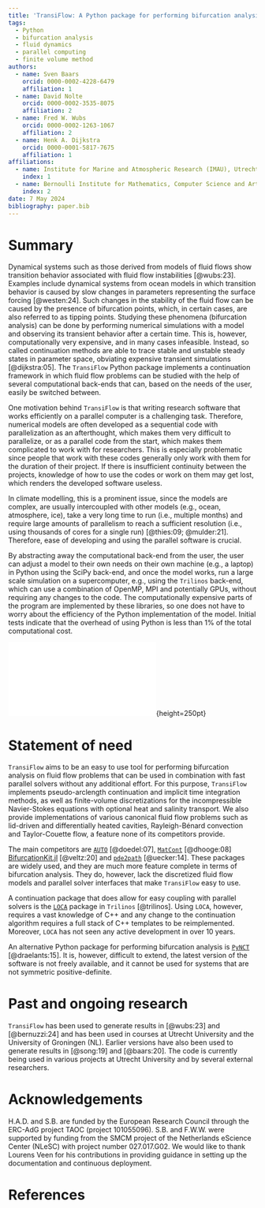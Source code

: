 ```yaml
---
title: 'TransiFlow: A Python package for performing bifurcation analysis on fluid flow problems'
tags:
  - Python
  - bifurcation analysis
  - fluid dynamics
  - parallel computing
  - finite volume method
authors:
  - name: Sven Baars
    orcid: 0000-0002-4228-6479
    affiliation: 1
  - name: David Nolte
    orcid: 0000-0002-3535-8075
    affiliation: 2
  - name: Fred W. Wubs
    orcid: 0000-0002-1263-1067
    affiliation: 2
  - name: Henk A. Dijkstra
    orcid: 0000-0001-5817-7675
    affiliation: 1
affiliations:
  - name: Institute for Marine and Atmospheric Research (IMAU), Utrecht University, The Netherlands
    index: 1
  - name: Bernoulli Institute for Mathematics, Computer Science and Artificial Intelligence, University of Groningen, The Netherlands
    index: 2
date: 7 May 2024
bibliography: paper.bib
---
```


# Summary

Dynamical systems such as those derived from models of fluid flows show transition behavior associated with fluid flow instabilities [@wubs:23].
Examples include dynamical systems from ocean models in which transition behavior is caused by slow changes in parameters representing the surface forcing [@westen:24].
Such changes in the stability of the fluid flow can be caused by the presence of bifurcation points, which, in certain cases, are also referred to as tipping points.
Studying these phenomena (bifurcation analysis) can be done by performing numerical simulations with a model and observing its transient behavior after a certain time.
This is, however, computationally very expensive, and in many cases infeasible.
Instead, so called continuation methods are able to trace stable and unstable steady states in parameter space, obviating expensive transient simulations [@dijkstra:05].
The `TransiFlow` Python package implements a continuation framework in which fluid flow problems can be studied with the help of several computational back-ends that can, based on the needs of the user, easily be switched between.

One motivation behind `TransiFlow` is that writing research software that works efficiently on a parallel computer is a challenging task.
Therefore, numerical models are often developed as a sequential code with parallelization as an afterthought, which makes them very difficult to parallelize, or as a parallel code from the start, which makes them complicated to work with for researchers.
This is especially problematic since people that work with these codes generally only work with them for the duration of their project.
If there is insufficient continuity between the projects, knowledge of how to use the codes or work on them may get lost, which renders the developed software useless.

In climate modelling, this is a prominent issue, since the models are complex, are usually intercoupled with other models (e.g., ocean, atmosphere, ice), take a very long time to run (i.e., multiple months) and require large amounts of parallelism to reach a sufficient resolution (i.e., using thousands of cores for a single run) [@thies:09; @mulder:21].
Therefore, ease of developing and using the parallel software is crucial.

By abstracting away the computational back-end from the user, the user can adjust a model to their own needs on their own machine (e.g., a laptop) in Python using the SciPy back-end, and once the model works, run a large scale simulation on a supercomputer, e.g., using the `Trilinos` back-end, which can use a combination of OpenMP, MPI and potentially GPUs, without requiring any changes to the code.
The computationally expensive parts of the program are implemented by these libraries, so one does not have to worry about the efficiency of the Python implementation of the model.
Initial tests indicate that the overhead of using Python is less than 1% of the total computational cost.

![Bifurcation diagram of the double-gyre wind-driven circulation configuration that is included in `TransiFlow`.
The markers indicate pitchfork, Hopf and saddle-node bifurcations that were automatically detected by the software.
Solid lines indicate stable steady states of the system; dashed lines indicate unstable steady states.
A more extensive description of the bifurcation diagram and steps to reproduce it can be found in @[sapsis:13].
](qg-bif.pdf){height=250pt}

# Statement of need

`TransiFlow` aims to be an easy to use tool for performing bifurcation analysis on fluid flow problems that can be used in combination with fast parallel solvers without any additional effort.
For this purpose, `TransiFlow` implements pseudo-arclength continuation and implicit time integration methods, as well as finite-volume discretizations for the incompressible Navier-Stokes equations with optional heat and salinity transport.
We also provide implementations of various canonical fluid flow problems such as lid-driven and differentially heated cavities, Rayleigh-Bénard convection and Taylor-Couette flow, a feature none of its competitors provide.

The main competitors are [`AUTO`](http://indy.cs.concordia.ca/auto/) [@doedel:07], [`MatCont`](https://sourceforge.net/projects/matcont/) [@dhooge:08] [BifurcationKit.jl](https://bifurcationkit.github.io/BifurcationKitDocs.jl/stable/) [@veltz:20] and [`pde2path`](https://www.staff.uni-oldenburg.de/hannes.uecker/pde2path/) [@uecker:14].
These packages are widely used, and they are much more feature complete in terms of bifurcation analysis.
They do, however, lack the discretized fluid flow models and parallel solver interfaces that make `TransiFlow` easy to use.

A continuation package that does allow for easy coupling with parallel solvers is the [`LOCA`](https://trilinos.github.io/nox_and_loca.html) package in `Trilinos` [@trilinos].
Using `LOCA`, however, requires a vast knowledge of C++ and any change to the continuation algorithm requires a full stack of C++ templates to be reimplemented.
Moreover, `LOCA` has not seen any active development in over 10 years.

An alternative Python package for performing bifurcation analysis is [`PyNCT`](https://pypi.org/project/PyNCT/) [@draelants:15].
It is, however, difficult to extend, the latest version of the software is not freely available, and it cannot be used for systems that are not symmetric positive-definite.

# Past and ongoing research

`TransiFlow` has been used to generate results in [@wubs:23]  and [@bernuzzi:24] and has been used in courses at Utrecht University and the University of Groningen (NL).
Earlier versions have also been used to generate results in [@song:19] and [@baars:20].
The code is currently being used in various projects at Utrecht University and by several external researchers.

# Acknowledgements

H.A.D. and S.B. are funded by the European Research Council through the ERC-AdG project TAOC (project 101055096).
S.B. and F.W.W. were supported by funding from the SMCM project of the Netherlands eScience Center (NLeSC) with project number 027.017.G02.
We would like to thank Lourens Veen for his contributions in providing guidance in setting up the documentation and continuous deployment.

# References
